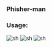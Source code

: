 ### Phisher-man

### Usage:
![sh](https://github.com/FDX100/Phisher-man/blob/master/img/1.png)
![sh](https://github.com/FDX100/Phisher-man/blob/master/img/2.png)
![sh](https://github.com/FDX100/Phisher-man/blob/master/img/2.png)
